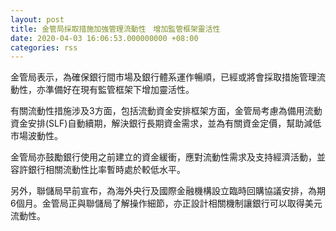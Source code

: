 ```yaml
---
layout: post
title: 金管局採取措施加強管理流動性　增加監管框架靈活性
date: 2020-04-03 16:06:53.000000000 +08:00
categories: rss
---
```


金管局表示，為確保銀行間市場及銀行體系運作暢順，已經或將會採取措施管理流動性，亦準備好在現有監管框架下增加靈活性。

有關流動性措施涉及3方面，包括流動資金安排框架方面，金管局考慮為備用流動資金安排(SLF)自動續期，解決銀行長期資金需求，並為有關資金定價，幫助減低市場波動性。

金管局亦鼓勵銀行使用之前建立的資金緩衝，應對流動性需求及支持經濟活動，並容許銀行相關流動性比率暫時處於較低水平。

另外，聯儲局早前宣布，為海外央行及國際金融機構設立臨時回購協議安排，為期6個月。金管局正與聯儲局了解操作細節，亦正設計相關機制讓銀行可以取得美元流動性。
